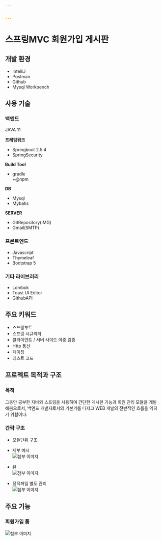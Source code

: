 ```yaml
---


---
```


<h1 id="스프링mvc-회원가입-게시판">스프링MVC 회원가입 게시판</h1>
<h2 id="개발-환경">개발 환경</h2>
<ul>
<li>IntelliJ</li>
<li>Postman</li>
<li>Github</li>
<li>Mysql Workbench</li>
</ul>
<h2 id="사용-기술">사용 기술</h2>
<h3 id="백엔드">백엔드</h3>
<p>JAVA 11</p>
<p><strong>프레임워크</strong></p>
<ul>
<li>Springboot 2.5.4</li>
<li>SpringSecurity</li>
</ul>
<p><strong>Build Tool</strong></p>
<ul>
<li>gradle<br>
+@npm</li>
</ul>
<p><strong>DB</strong></p>
<ul>
<li>Mysql</li>
<li>Mybatis</li>
</ul>
<p><strong>SERVER</strong></p>
<ul>
<li>GitRepository(IMG)</li>
<li>Gmail(SMTP)</li>
</ul>
<h3 id="프론트엔드">프론트엔드</h3>
<ul>
<li>Javascript</li>
<li>Thymeleaf</li>
<li>Bootstrap 5</li>
</ul>
<h3 id="기타-라이브러리">기타 라이브러리</h3>
<ul>
<li>Lombok</li>
<li>Toast UI Editor</li>
<li>GithubAPI</li>
</ul>
<h2 id="주요-키워드">주요 키워드</h2>
<ul>
<li>스프링부트</li>
<li>스프링 시큐리티</li>
<li>클라이언트 / 서버 사이드 이중 검증</li>
<li>Http 통신</li>
<li>페이징</li>
<li>테스트 코드</li>
</ul>
<h2 id="프로젝트-목적과-구조">프로젝트 목적과 구조</h2>
<h3 id="목적">목적</h3>
<p>그동안 공부한 자바와 스프링을 사용하여 간단한 게시판 기능과 회원 관리 모듈을 개발해봄으로서, 백엔드 개발자로서의 기본기를 다지고 WEB 개발의 전반적인 흐름을 익히기 위함이다.</p>
<h3 id="간략-구조">간략 구조</h3>
<ul>
<li>
<p>모듈단위 구조<br>
<img src="https://github.com/jinia91/blogTest/blob/main/img/40b7847c-bcbb-420e-aec8-e1e78f384cc9.png?raw=true" alt=""></p>
</li>
<li>
<p>세부 예시<br>
<img src="https://github.com/jinia91/blogTest/blob/main/img/98fdbb1e-0143-48e8-91a1-9bf57397ba63.png?raw=true" alt="첨부 이미지"></p>
</li>
<li>
<p>뷰<br>
<img src="https://github.com/jinia91/blogTest/blob/main/img/84adea1f-e317-4e7a-afc7-d8e08cfe613c.png?raw=true" alt="첨부 이미지"></p>
</li>
<li>
<p>정적파일 별도 관리<br>
<img src="https://github.com/jinia91/blogTest/blob/main/img/fd2e9e6a-d6a7-43f6-9086-3060402200f0.png?raw=true" alt="첨부 이미지"></p>
</li>
</ul>
<h2 id="주요-기능">주요 기능</h2>
<h3 id="회원가입-폼">회원가입 폼</h3>
<p><img src="https://github.com/jinia91/blogTest/blob/main/img/5f9b0af2-9d51-41bc-a547-679516596f57.gif?raw=true" alt="첨부 이미지"></p>

